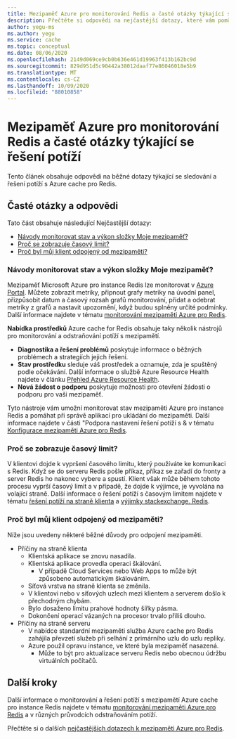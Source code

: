 ```yaml
---
title: Mezipaměť Azure pro monitorování Redis a časté otázky týkající se řešení potíží
description: Přečtěte si odpovědi na nejčastější dotazy, které vám pomůžou monitorovat a řešit potíže s Azure cache pro Redis.
author: yegu-ms
ms.author: yegu
ms.service: cache
ms.topic: conceptual
ms.date: 08/06/2020
ms.openlocfilehash: 2149d069ce9cb0b636e461d19963f413b162bc9d
ms.sourcegitcommit: 829d951d5c90442a38012daaf77e86046018e5b9
ms.translationtype: MT
ms.contentlocale: cs-CZ
ms.lasthandoff: 10/09/2020
ms.locfileid: "88010858"
---
```

# <a name="azure-cache-for-redis-monitoring-and-troubleshooting-faqs"></a>Mezipaměť Azure pro monitorování Redis a časté otázky týkající se řešení potíží
Tento článek obsahuje odpovědi na běžné dotazy týkající se sledování a řešení potíží s Azure cache pro Redis.

## <a name="common-questions-and-answers"></a>Časté otázky a odpovědi
Tato část obsahuje následující Nejčastější dotazy:

* [Návody monitorovat stav a výkon složky Moje mezipaměť?](#how-do-i-monitor-the-health-and-performance-of-my-cache)
* [Proč se zobrazuje časový limit?](#why-am-i-seeing-timeouts)
* [Proč byl můj klient odpojený od mezipaměti?](#why-was-my-client-disconnected-from-the-cache)

### <a name="how-do-i-monitor-the-health-and-performance-of-my-cache"></a>Návody monitorovat stav a výkon složky Moje mezipaměť?
Mezipaměť Microsoft Azure pro instance Redis lze monitorovat v [Azure Portal](https://portal.azure.com). Můžete zobrazit metriky, připnout grafy metriky na úvodní panel, přizpůsobit datum a časový rozsah grafů monitorování, přidat a odebrat metriky z grafů a nastavit upozornění, když budou splněny určité podmínky. Další informace najdete v tématu [monitorování mezipaměti Azure pro Redis](cache-how-to-monitor.md).

**Nabídka prostředků** Azure cache for Redis obsahuje taky několik nástrojů pro monitorování a odstraňování potíží s mezipamětí.

* **Diagnostika a řešení problémů** poskytuje informace o běžných problémech a strategiích jejich řešení.
* **Stav prostředku** sleduje váš prostředek a oznamuje, zda je spuštěný podle očekávání. Další informace o službě Azure Resource Health najdete v článku [Přehled Azure Resource Health](../resource-health/resource-health-overview.md).
* **Nová žádost o podporu** poskytuje možnosti pro otevření žádosti o podporu pro vaši mezipaměť.

Tyto nástroje vám umožní monitorovat stav mezipaměti Azure pro instance Redis a pomáhat při správě aplikací pro ukládání do mezipaměti. Další informace najdete v části "Podpora nastavení řešení potíží s & v tématu [Konfigurace mezipaměti Azure pro Redis](cache-configure.md).

### <a name="why-am-i-seeing-timeouts"></a>Proč se zobrazuje časový limit?
V klientovi dojde k vypršení časového limitu, který používáte ke komunikaci s Redis. Když se do serveru Redis pošle příkaz, příkaz se zařadí do fronty a server Redis ho nakonec vybere a spustí. Klient však může během tohoto procesu vyprší časový limit a v případě, že dojde k výjimce, je vyvolána na volající straně. Další informace o řešení potíží s časovým limitem najdete v tématu [řešení potíží na straně klienta](cache-troubleshoot-client.md) a [výjimky stackexchange. Redis](cache-troubleshoot-timeouts.md#stackexchangeredis-timeout-exceptions).

### <a name="why-was-my-client-disconnected-from-the-cache"></a>Proč byl můj klient odpojený od mezipaměti?
Níže jsou uvedeny některé běžné důvody pro odpojení mezipaměti.

* Příčiny na straně klienta
  * Klientská aplikace se znovu nasadila.
  * Klientská aplikace provedla operaci škálování.
    * V případě Cloud Services nebo Web Apps to může být způsobeno automatickým škálováním.
  * Síťová vrstva na straně klienta se změnila.
  * V klientovi nebo v síťových uzlech mezi klientem a serverem došlo k přechodným chybám.
  * Bylo dosaženo limitu prahové hodnoty šířky pásma.
  * Dokončení operací vázaných na procesor trvalo příliš dlouho.
* Příčiny na straně serveru
  * V nabídce standardní mezipaměti služba Azure cache pro Redis zahájila převzetí služeb při selhání z primárního uzlu do uzlu repliky.
  * Azure použil opravu instance, ve které byla mezipaměť nasazená.
    * Může to být pro aktualizace serveru Redis nebo obecnou údržbu virtuálních počítačů.


## <a name="next-steps"></a>Další kroky

Další informace o monitorování a řešení potíží s mezipamětí Azure cache pro instance Redis najdete v tématu [monitorování mezipaměti Azure pro Redis](cache-how-to-monitor.md) a v různých průvodcích odstraňováním potíží.

Přečtěte si o dalších [nejčastějších dotazech k mezipaměti Azure pro Redis](cache-faq.md).
